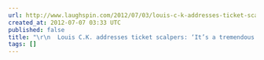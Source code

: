 ```yaml
---
url: http://www.laughspin.com/2012/07/03/louis-c-k-addresses-ticket-scalpers-its-a-tremendous-risk-exclusive/
created_at: 2012-07-07 03:33 UTC
published: false
title: "\r\n  Louis C.K. addresses ticket scalpers: ‘It’s a tremendous risk’ (Exclusive)"
tags: []
---
```



